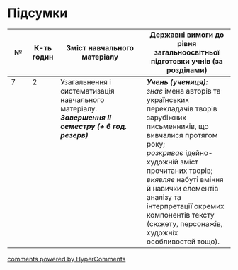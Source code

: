 <div id="hypercomments_widget" class="js-hypercomments-widget invisible"></div>

# Підсумки

<table>
  <tr>
    <td width="10%" align="center"><b>№</b></td>
    <td width="10%" align="center"><b>К-ть годин</b></td>
    <td width="40%" align="center"><b>Зміст навчального матеріалу</b></td>
    <td width="40%" align="center"><b>Державні вимоги до рівня загальноосвітньої підготовки учнів (за розділами)</b></td>
  </tr>
<tbody>
  <tr>
<td width="10%" style="vertical-align:top !important;">7</td>
<td width="10%" style="vertical-align:top !important;">2</td>
    <td width="40%" style="vertical-align:top !important;">
Узагальнення і систематизація навчального матеріалу.<br>
<b><i>Завершення ІI семестру (+ 6 год. резерв)</i></b>
</td>
    <td width="40%" style="vertical-align:top !important;">
<i><b>Учень (учениця):</b></i><br>
<i>знає</i> імена авторів та українських перекладачів творів зарубіжних письменників, що вивчалися протягом року;<br> 
<i>розкриває</i> ідейно-художній зміст прочитаних творів; <br>
<i>виявляє</i> набуті вміння й навички елементів аналізу та інтерпретації окремих компонентів тексту (сюжету,  персонажів, художніх особливостей тощо).
  </td>
</tbody>
</table>

<div class="js-hypercomments-container">
<a href="http://hypercomments.com" class="hc-link" title="comments widget">comments powered by HyperComments</a>
</div>